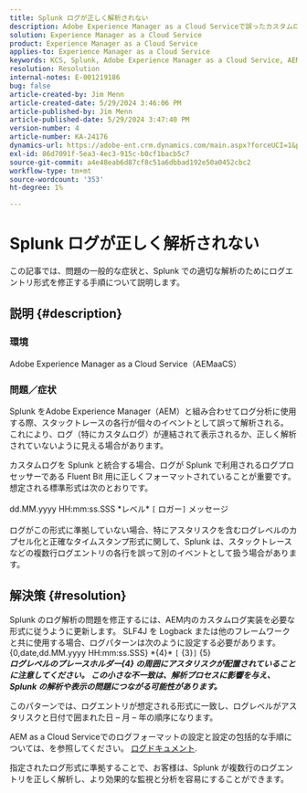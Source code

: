 ```yaml
---
title: Splunk ログが正しく解析されない
description: Adobe Experience Manager as a Cloud Serviceで誤ったカスタムログフォーマットを使用せずに Splunk ログを正しく解析する方法を説明します。
solution: Experience Manager as a Cloud Service
product: Experience Manager as a Cloud Service
applies-to: Experience Manager as a Cloud Service
keywords: KCS, Splunk, Adobe Experience Manager as a Cloud Service, AEMaaCS, ログ解析，複数行ログ，Fluent ビット，ログ形式，スタックトレース，ログ設定
resolution: Resolution
internal-notes: E-001219186
bug: false
article-created-by: Jim Menn
article-created-date: 5/29/2024 3:46:06 PM
article-published-by: Jim Menn
article-published-date: 5/29/2024 3:47:40 PM
version-number: 4
article-number: KA-24176
dynamics-url: https://adobe-ent.crm.dynamics.com/main.aspx?forceUCI=1&pagetype=entityrecord&etn=knowledgearticle&id=b87d6c8d-d21d-ef11-840b-6045bd006268
exl-id: 86d7091f-5ea3-4ec3-915c-b0cf1bacb5c7
source-git-commit: a4e48eab6d87cf8c51a6dbbad192e50a0452cbc2
workflow-type: tm+mt
source-wordcount: '353'
ht-degree: 1%

---
```


# Splunk ログが正しく解析されない


この記事では、問題の一般的な症状と、Splunk での適切な解析のためにログエントリ形式を修正する手順について説明します。

## 説明 {#description}


### <b>環境</b>

Adobe Experience Manager as a Cloud Service（AEMaaCS）



### <b>問題／症状</b>

Splunk をAdobe Experience Manager（AEM）と組み合わせてログ分析に使用する際、スタックトレースの各行が個々のイベントとして誤って解析される。 これにより、ログ（特にカスタムログ）が連結されて表示されるか、正しく解析されていないように見える場合があります。

カスタムログを Splunk と統合する場合、ログが Splunk で利用されるログプロセッサーである Fluent Bit 用に正しくフォーマットされていることが重要です。 想定される標準形式は次のとおりです。
<br><br>dd.MM.yyyy HH:mm:ss.SSS \*レベル\* `[` ロガー`]`  メッセージ<br><br>
ログがこの形式に準拠していない場合、特にアスタリスクを含むログレベルのカプセル化と正確なタイムスタンプ形式に関して、Splunk は、スタックトレースなどの複数行ログエントリの各行を誤って別のイベントとして扱う場合があります。


## 解決策 {#resolution}


Splunk のログ解析の問題を修正するには、AEM内のカスタムログ実装を必要な形式に従うように更新します。 SLF4J を Logback または他のフレームワークと共に使用する場合、ログパターンは次のように設定する必要があります。
<br>{0,date,dd.MM.yyyy HH:mm:ss.SSS} \*{4}\* `[` {3}`]`  {5}<br>
<b>*ログレベルのプレースホルダー{4} の周囲にアスタリスクが配置されていることに注意してください。 この小さな不一致は、解析プロセスに影響を与え、Splunk の解析や表示の問題につながる可能性があります。</b>*

このパターンでは、ログエントリが想定される形式に一致し、ログレベルがアスタリスクと日付で囲まれた日 – 月 – 年の順序になります。

AEM as a Cloud Serviceでのログフォーマットの設定と設定の包括的な手順については、を参照してください。 [ログドキュメント](https://experienceleague.adobe.com/docs/experience-manager-cloud-service/content/implementing/developing/logging.html?lang=en).

指定されたログ形式に準拠することで、お客様は、Splunk が複数行のログエントリを正しく解析し、より効果的な監視と分析を容易にすることができます。
